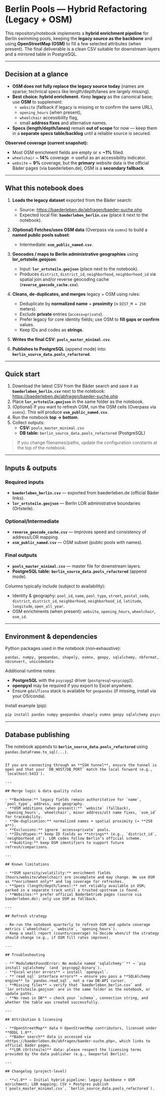 # Berlin Pools — Hybrid Refactoring (Legacy + OSM)

This repository/notebook implements a **hybrid enrichment pipeline** for Berlin swimming pools, keeping the **legacy source as the backbone** and using **OpenStreetMap (OSM)** to fill a few selected attributes (when present). The final deliverable is a clean CSV suitable for downstream layers and a mirrored table in PostgreSQL.

---

## Decision at a glance

- **OSM does not fully replace the legacy source today** (names are sparse; technical specs like length/depth/lanes are largely missing).
- **Best choice: hybrid enrichment.** Keep **legacy** as the canonical base; use **OSM** to supplement:
  - `website` (fallback if legacy is missing or to confirm the same URL),
  - `opening_hours` (when present),
  - `wheelchair` accessibility flag,
  - small **address fixes** and alternative names.
- **Specs (length/depth/lanes)** remain **out of scope** for now — keep them in a **separate specs table/backlog** until a reliable source is secured.

**Observed coverage (current snapshot):**
- Most OSM enrichment fields are empty or ≤ **~1%** filled.
- `wheelchair` ~ **14%** coverage → useful as an accessibility indicator.
- `website` ~ **9%** coverage, but the **primary** website data is the official Bäder pages (via baederleben.de); OSM is a **secondary fallback**.

---

## What this notebook does

1. **Loads the legacy dataset** exported from the Bäder search:  
   - Source: <https://baederleben.de/abfragen/baeder-suche.php>  
   - Expected local file: **`baederleben_berlin.csv`** (place it next to the notebook).

2. **(Optional) Fetches/uses OSM data** (Overpass via `osmnx`) to build a **named public pools subset**:  
   - Intermediate: **`osm_public_named.csv`**.

3. **Geocodes / maps to Berlin administrative geographies** using **lor_ortsteile.geojson**:
   - Input: **`lor_ortsteile.geojson`** (place next to the notebook).
   - Produces `district`, `district_id`, `neighborhood`, `neighborhood_id` via spatial join and/or reverse geocoding cache (**`reverse_geocode_cache.csv`**).

4. **Cleans, de-duplicates, and merges** legacy + OSM using rules:
   - Deduplicate by **normalized name** + **proximity** (≈ `DIST_M = 250` meters).
   - Exclude **private** entries (`access=private`).
   - Prefer legacy for core identity fields; use OSM to **fill gaps or confirm** values.
   - Keep IDs and codes as **strings**.

5. **Writes the final CSV**: **`pools_master_minimal.csv`**.

6. **Publishes to PostgreSQL** (append mode) into: **`berlin_source_data.pools_refactored`**.

---

## Quick start

1. Download the latest CSV from the Bäder search and save it as **`baederleben_berlin.csv`** next to the notebook:  
   <https://baederleben.de/abfragen/baeder-suche.php>
2. Place **`lor_ortsteile.geojson`** in the same folder as the notebook.
3. (Optional) If you want to refresh OSM, run the OSM cells (Overpass via `osmnx`). This will produce **`osm_public_named.csv`**.
4. Run the notebook **top → bottom**.
5. Collect outputs:
   - **CSV:** `pools_master_minimal.csv`
   - **DB table:** `berlin_source_data.pools_refactored` (PostgreSQL)

> If you change filenames/paths, update the configuration constants at the top of the notebook.

---

## Inputs & outputs

### Required inputs
- **`baederleben_berlin.csv`** — exported from baederleben.de (official Bäder links).
- **`lor_ortsteile.geojson`** — Berlin LOR administrative boundaries (Ortsteile).

### Optional/Intermediate
- **`reverse_geocode_cache.csv`** — improves speed and consistency of address/LOR mapping.
- **`osm_public_named.csv`** — OSM subset (public pools with names).

### Final outputs
- **`pools_master_minimal.csv`** — master file for downstream layers.
- **PostgreSQL table:** **`berlin_source_data.pools_refactored`** (append mode).

Columns typically include (subject to availability):
- Identity & geography: `pool_id`, `name`, `pool_type`, `street`, `postal_code`, `district`, `district_id`, `neighborhood`, `neighborhood_id`, `latitude`, `longitude`, `open_all_year`.
- OSM enrichments (when present): `website`, `opening_hours`, `wheelchair`, `osm_id`.

---

## Environment & dependencies

Python packages used in the notebook (non‑exhaustive):
```
pandas, numpy, geopandas, shapely, osmnx, geopy, sqlalchemy, nbformat, nbconvert, unicodedata
```
Additional runtime notes:
- **PostgreSQL** with the `psycopg2` driver (`postgresql+psycopg2`).
- **openpyxl** may be required if you export to Excel anywhere.
- Ensure `gdal`/`fiona` stack is available for `geopandas` (if missing, install via your OS/conda).

Install example (pip):
```bash
pip install pandas numpy geopandas shapely osmnx geopy sqlalchemy psycopg2-binary openpyxl
```

---

## Database publishing

The notebook appends to **`berlin_source_data.pools_refactored`** using `pandas.DataFrame.to_sql(...)`.

```

If you are connecting through an **SSH tunnel**, ensure the tunnel is open and that your `DB_HOST/DB_PORT` match the local forward (e.g., `localhost:5433`).

---

## Merge logic & data quality rules

- **Backbone:** legacy fields remain authoritative for `name`, `pool_type`, address, and geography.
- **OSM additions (when present):** `website` (fallback), `opening_hours`, `wheelchair`, minor address/alt name fixes, `osm_id` for traceability.
- **De‑duplication:** normalized names + spatial proximity (≈ **250 m**).
- **Exclusions:** ignore `access=private` pools.
- **IDs/dtypes:** keep ID fields as **strings** (e.g., `district_id`, `neighborhood_id`). LOR codes follow Berlin’s official scheme.
- **Auditing:** keep OSM identifiers to support future refresh/comparisons.

---

## Known limitations

- **OSM sparsity/volatility:** enrichment fields (hours/website/wheelchair) are incomplete and may change. We use OSM as **enrichment only** and log coverage for refreshes.
- **Specs (length/depth/lanes):** not reliably available in OSM; parked in a separate track until a trusted upstream is found.
- **Websites:** prefer official Bäderbetrieb pages (source via baederleben.de); only use OSM as fallback.

---

## Refresh strategy

- Re‑run the notebook quarterly to refresh OSM and update coverage metrics (`wheelchair`, `website`, `opening_hours`).
- Keep a small report (counts/coverage) to decide when/if the strategy should change (e.g., if OSM fill rates improve).

---

## Troubleshooting

- **`ModuleNotFoundError: No module named 'sqlalchemy'`** → `pip install sqlalchemy` (and `psycopg2-binary`).
- **Excel writer errors** → install `openpyxl`.
- **`read_sql` interface errors** → ensure you pass a **SQLAlchemy engine** to `pandas.read_sql`, not a raw DB-API cursor.
- **Missing files** → verify that `baederleben_berlin.csv` and `lor_ortsteile.geojson` are in the same folder as the notebook, or update paths.
- **No rows in DB** → check your `schema`, connection string, and whether the table was created successfully.

---

## Attribution & licensing

- **OpenStreetMap** data © OpenStreetMap contributors, licensed under **ODbL 1.0**.
- **Bäder search** data is accessed via <https://baederleben.de/abfragen/baeder-suche.php>, which links to official Bäder pages.
- **LOR (Ortsteile)** data: please respect the licensing terms provided by the data publisher (e.g., Geoportal Berlin).

---

## Changelog (project‑level)

- **v1.0** — Initial hybrid pipeline: legacy backbone + OSM enrichment; LOR mapping; CSV + Postgres publish (`pools_master_minimal.csv`, `berlin_source_data.pools_refactored`).

